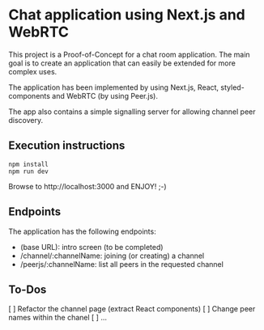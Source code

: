 # Chat application using Next.js and WebRTC

This project is a Proof-of-Concept for a chat room application.
The main goal is to create an application that can easily be extended for more complex uses.

The application has been implemented by using Next.js, React, styled-components and WebRTC (by using Peer.js).

The app also contains a simple signalling server for allowing channel peer discovery.

## Execution instructions

```
npm install
npm run dev
```

Browse to http://localhost:3000 and ENJOY! ;-)

## Endpoints

The application has the following endpoints:
* (base URL): intro screen (to be completed)
* /channel/:channelName: joining (or creating) a channel
* /peerjs/:channelName: list all peers in the requested channel

## To-Dos

[ ] Refactor the channel page (extract React components)
[ ] Change peer names within the chanel
[ ] ...